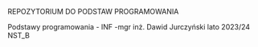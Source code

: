 REPOZYTORIUM DO PODSTAW PROGRAMOWANIA

Podstawy programowania - INF -mgr inż. Dawid Jurczyński lato 2023/24 NST_B
